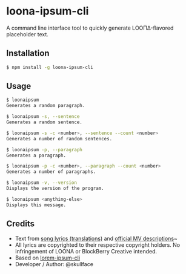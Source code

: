 # loona-ipsum-cli

A command line interface tool to quickly generate LOOΠΔ-flavored placeholder text.

## Installation

```bash
$ npm install -g loona-ipsum-cli
```

## Usage

```bash
$ loonaipsum
Generates a random paragraph.

$ loonaipsum -s, --sentence
Generates a random sentence.

$ loonaipsum -s -c <number>, --sentence --count <number>
Generates a number of random sentences.

$ loonaipsum -p, --paragraph
Generates a paragraph.

$ loonaipsum -p -c <number>, --paragraph --count <number>   
Generates a number of paragraphs.

$ loonaipsum -v, --version
Displays the version of the program.

$ loonaipsum <anything-else>
Displays this message.
```

## Credits
* Text from [song lyrics (translations)](https://colorcodedlyrics.com/2017/01/loona-loo-idalui-sonyeo-lyrics-index) and [official MV descriptions](https://www.youtube.com/loonatheworld)~
* All lyrics are copyrighted to their respective copyright holders. No infringement of LOONA or BlockBerry Creative intended.
* Based on [lorem-ipsum-cli](https://github.com/raicem/lorem-ipsum-cli)
* Developer / Author: @skullface